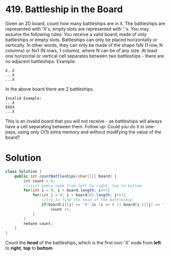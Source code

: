 # 419. Battleship in the Board

Given an 2D board, count how many battleships are in it. The battleships are represented with 'X's, empty slots are represented with '.'s. You may assume the following rules:
You receive a valid board, made of only battleships or empty slots.
Battleships can only be placed horizontally or vertically. In other words, they can only be made of the shape 1xN (1 row, N columns) or Nx1 (N rows, 1 column), where N can be of any size.
At least one horizontal or vertical cell separates between two battleships - there are no adjacent battleships.
Example:
```
X..X
...X
...X
```
In the above board there are 2 battleships.

```
Invalid Example:
...X
XXXX
...X
```

This is an invalid board that you will not receive - as battleships will always have a cell separating between them.
Follow up:
Could you do it in one-pass, using only O(1) extra memory and without modifying the value of the board?

# Solution
``` java 
class Solution {
    public int countBattleships(char[][] board) {
        int count = 0;
        //visit every node from left to right, top to bottom
        for(int i = 0; i < board.length; i++){
            for(int j = 0; j < board[0].length; j++){
                //try to find the head of the battleship
                if(board[i][j] == 'X' && (i == 0 || board[i-1][j] == '.') && (j == 0 || board[i][j-1] == '.'))
                    count ++;
            }
        }
        return count;
    }
}
```

Count the ***head*** of the battleships, which is the first non-'X' node from **left** to  **right**, **top** to **bottom**